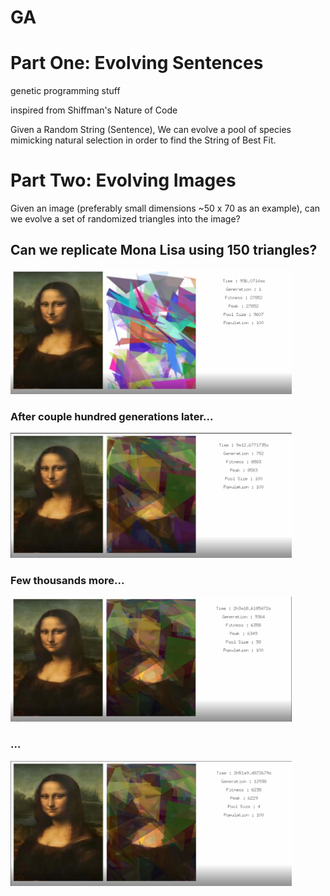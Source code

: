 # GA 

<h1> Part One: Evolving Sentences </h1>
<p> genetic programming stuff </p>
<p> inspired from Shiffman's Nature of Code </p>

Given a Random String (Sentence), We can evolve a pool of species mimicking
natural selection in order to find the String of Best Fit.

<h1>Part Two: Evolving Images</h1>
Given an image (preferably small dimensions ~50 x 70 as an example), can we evolve a set of randomized triangles into the image?
<h2> Can we replicate Mona Lisa using 150 triangles? </h2>
<img src="https://github.com/tryingtolearn11/genetic_prog/blob/main/stages/gen1.png" width=450 height=200></img>
<h3> After couple hundred generations later...</h3>
<img src="https://github.com/tryingtolearn11/genetic_prog/blob/main/stages/gen752.png" width=450 height=200></img>
<h3> Few thousands more...</h3>
<img src="https://github.com/tryingtolearn11/genetic_prog/blob/main/stages/gen9364.png" width=450 height=200></img>
<h3>...</h3>
<img src="https://github.com/tryingtolearn11/genetic_prog/blob/main/stages/gen12938.png" width=450 height=200></img>
